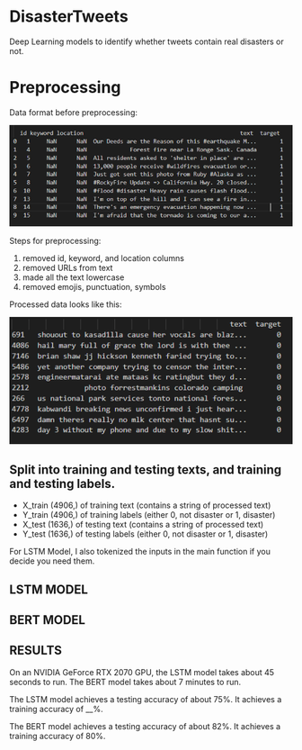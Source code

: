 # DisasterTweets
Deep Learning models to identify whether tweets contain real disasters or not.

# Preprocessing
Data format before preprocessing:

![Unprocessed Data](imgs/unprocesseddata.PNG)

Steps for preprocessing:
1. removed id, keyword, and location columns
2. removed URLs from text
3. made all the text lowercase
4. removed emojis, punctuation, symbols

Processed data looks like this:

![Unprocessed Data](imgs/processeddata.PNG)


## Split into training and testing texts, and training and testing labels.
- X_train (4906,) of training text (contains a string of processed text)
- Y_train (4906,) of training labels (either 0, not disaster or 1, disaster)
- X_test (1636,) of testing text (contains a string of processed text)
- Y_test (1636,) of testing labels (either 0, not disaster or 1, disaster)

For LSTM Model, I also tokenized the inputs in the main function if you decide you need them.

## LSTM MODEL

## BERT MODEL

## RESULTS
On an NVIDIA GeForce RTX 2070 GPU, the LSTM model takes about 45 seconds to run. The BERT model takes about 7 minutes to run.

The LSTM model achieves a testing accuracy of about 75%.
It achieves a training accuracy of __%.

The BERT model achieves a testing accuracy of about 82%.
It achieves a training accuracy of 80%.

